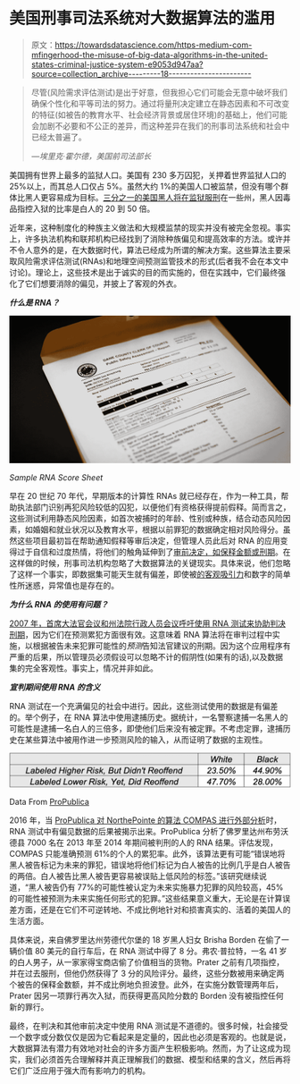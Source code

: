# 美国刑事司法系统对大数据算法的滥用

> 原文：<https://towardsdatascience.com/https-medium-com-mfingerhood-the-misuse-of-big-data-algorithms-in-the-united-states-criminal-justice-system-e9053d947aa?source=collection_archive---------18----------------------->

> 尽管(风险需求评估测试)是出于好意，但我担心它们可能会无意中破坏我们确保个性化和平等司法的努力。通过将量刑决定建立在静态因素和不可改变的特征(如被告的教育水平、社会经济背景或居住环境)的基础上，他们可能会加剧不必要和不公正的差异，而这种差异在我们的刑事司法系统和社会中已经太普遍了。
> 
> *—埃里克·霍尔德，美国前司法部长*

美国拥有世界上最多的监狱人口。美国有 230 多万囚犯，关押着世界监狱人口的 25%以上，而其总人口仅占 5%。虽然大约 1%的美国人口被监禁，但没有哪个群体比黑人更容易成为目标。[三分之一的美国黑人将在监狱服刑](https://www.aclu.org/issues/smart-justice/mass-incarceration/mass-incarceration-animated-series)在一些州，黑人因毒品指控入狱的比率是白人的 20 到 50 倍。

近年来，这种制度化的种族主义做法和大规模监禁的现实并没有被完全忽视。事实上，许多执法机构和联邦机构已经找到了消除种族偏见和提高效率的方法。或许并不令人意外的是，在大数据时代，算法已经成为所谓的解决方案。这些算法主要采取风险需求评估测试(RNAs)和地理空间预测监管技术的形式(后者我不会在本文中讨论)。理论上，这些技术是出于诚实的目的而实施的，但在实践中，它们最终强化了它们想要消除的偏见，并披上了客观的外衣。

***什么是 RNA？***

[![](img/f078b914e70352c000c559810ad29bbd.png)](https://www.gannett-cdn.com/-mm-/221766c1088683a0d9e158f1dad40676059a278e/c=0-230-2996-1923/local/-/media/2019/02/13/WIGroup/Milwaukee/636856737011684187-risk-assessment-Eddie-Armstrong.jpg?width=3200&height=1680&fit=crop)

*Sample RNA Score Sheet*

早在 20 世纪 70 年代，早期版本的计算性 RNAs 就已经存在，作为一种工具，帮助执法部门识别再犯风险较低的囚犯，以便他们有资格获得提前假释。简而言之，这些测试利用静态风险因素，如首次被捕时的年龄、性别或种族，结合动态风险因素，如婚姻和就业状况以及教育水平，根据以前罪犯的数据确定相对风险得分。虽然这些项目最初旨在帮助通知假释等审后决定，但管理人员此后对 RNA 的应用变得过于自信和过度热情，将他们的触角延伸到了[审前决定，如保释金额或刑期](https://www.wired.com/2017/04/courts-using-ai-sentence-criminals-must-stop-now/)。在这样做的时候，刑事司法机构忽略了大数据算法的关键现实。具体来说，他们忽略了这样一个事实，即数据集可能天生就有偏差，即使被[的客观吸引力](https://onlinelibrary.wiley.com/doi/abs/10.1002/asi.23294)和数字的简单性所迷惑，异常值也是存在的。

***为什么 RNA 的使用有问题？***

[2007 年，首席大法官会议和州法院行政人员会议呼吁使用 RNA 测试来协助判决刑期](https://www.ncsc.org/~/media/Microsites/Files/CSI/RNA%202015/Final%20PEW%20Report%20updated%2010-5-15.ashx)，因为它们在预测累犯方面很有效。这意味着 RNA 算法将在审判过程中实施，以根据被告未来犯罪可能性的*预测*告知法官建议的刑期。因为这个应用程序有严重的后果，所以管理员必须假设可以忽略不计的假阴性(如果有的话),以及数据集的完全客观性。事实上，情况并非如此。

***宣判期间使用 RNA 的含义***

RNA 测试在一个充满偏见的社会中进行。因此，这些测试使用的数据是有偏差的。举个例子，在 RNA 算法中使用逮捕历史。据统计，一名警察逮捕一名黑人的可能性是逮捕一名白人的三倍多，即使他们后来没有被定罪。不考虑定罪，逮捕历史在某些算法中被用作进一步预测风险的输入，从而证明了数据的主观性。

![](img/6a259df7243eaecd4a286785a91de309.png)

Data From [ProPublica](https://www.propublica.org/article/machine-bias-risk-assessments-in-criminal-sentencing)

2016 年，当 [ProPublica 对 NorthePointe 的算法 COMPAS 进行外部分析](https://www.propublica.org/article/machine-bias-risk-assessments-in-criminal-sentencing)时，RNA 测试中有偏见数据的后果被揭示出来。ProPublica 分析了佛罗里达州布劳沃德县 7000 名在 2013 年至 2014 年期间被判刑的人的 RNA 结果。评估发现，COMPAS 只能准确预测 61%的个人的累犯率。此外，该算法更有可能“错误地将黑人被告标记为未来的罪犯，错误地将他们标记为白人被告的比例几乎是白人被告的两倍。白人被告比黑人被告更容易被误贴上低风险的标签。”该研究继续说道，“黑人被告仍有 77%的可能性被认定为未来实施暴力犯罪的风险较高，45%的可能性被预测为未来实施任何形式的犯罪。”这些结果意义重大，无论是在计算误差方面，还是在它们不可逆转地、不成比例地针对和损害真实的、活着的美国人的生活方面。

具体来说，来自佛罗里达州劳德代尔堡的 18 岁黑人妇女 Brisha Borden 在偷了一辆价值 80 美元的自行车后，在 RNA 测试中得了 8 分。弗农·普拉特，一名 41 岁的白人男子，从一家家得宝商店偷了价值相当的货物。Prater 之前有几项指控，并在过去服刑，但他仍然获得了 3 分的风险评分。最终，这些分数被用来确定两个被告的保释金数额，并不成比例地负担波登。此外，在实施分数管理两年后，Prater 因另一项罪行再次入狱，而获得更高风险分数的 Borden 没有被指控任何新的罪行。

最终，在判决和其他审前决定中使用 RNA 测试是不道德的。很多时候，社会接受一个数字或分数仅仅是因为它看起来是定量的，因此也必须是客观的。也就是说，大数据算法有潜力有效地对社会的许多方面产生积极影响。然而，为了让这成为现实，我们必须首先合理解释并真正理解我们的数据、模型和结果的含义，然后再将它们广泛应用于强大而有影响力的机构。